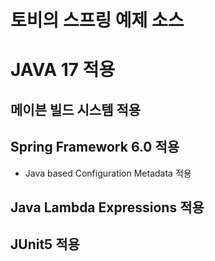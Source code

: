 # 토비의 스프링 예제 소스
# JAVA 17 적용
## 메이븐 빌드 시스템 적용
## Spring Framework 6.0 적용
* Java based Configuration Metadata 적용

## Java Lambda Expressions 적용
## JUnit5 적용
